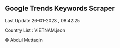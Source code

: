 

## Google Trends Keywords Scraper 
 
Last Update 26-01-2023 , 08:42:25

Country List :
VIETNAM.json



© Abdul Muttaqin 
